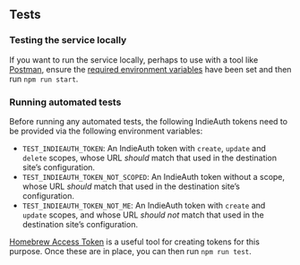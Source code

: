 ## Tests

### Testing the service locally

If you want to run the service locally, perhaps to use with a tool like [Postman](https://www.getpostman.com/), ensure the [required environment variables](https://paulrobertlloyd.github.io/indiekit/docs/) have been set and then run `npm run start`.

### Running automated tests

Before running any automated tests, the following IndieAuth tokens need to be provided via the following environment variables:

* `TEST_INDIEAUTH_TOKEN`: An IndieAuth token with `create`, `update` and `delete` scopes, whose URL *should* match that used in the destination site’s configuration.
* `TEST_INDIEAUTH_TOKEN_NOT_SCOPED`: An IndieAuth token without a scope, whose URL *should* match that used in the destination site’s configuration.
* `TEST_INDIEAUTH_TOKEN_NOT_ME`: An IndieAuth token with `create` and `update` scopes, and whose URL *should not* match that used in the destination site’s configuration.

[Homebrew Access Token](https://gimme-a-token.5eb.nl) is a useful tool for creating tokens for this purpose. Once these are in place, you can then run `npm run test`.

